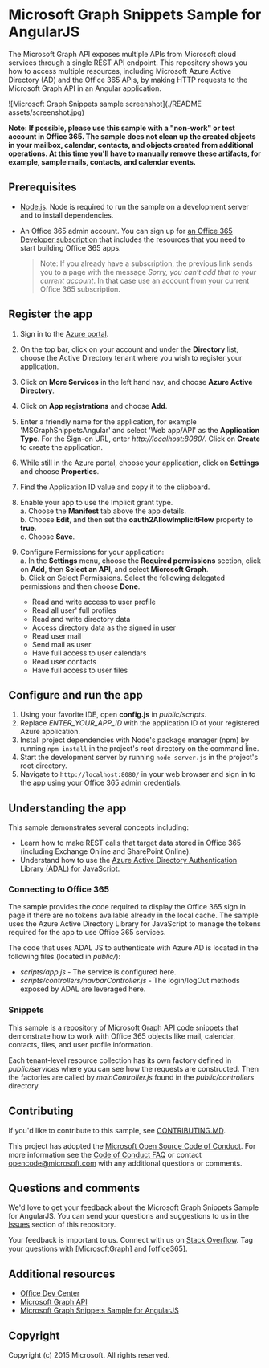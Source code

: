 # Microsoft Graph Snippets Sample for AngularJS

The Microsoft Graph API exposes multiple APIs from Microsoft cloud services through a single REST API endpoint. This repository shows you how to access multiple resources, including Microsoft Azure Active Directory (AD) and the Office 365 APIs, by making HTTP requests to the Microsoft Graph API in an Angular application. 

![Microsoft Graph Snippets sample screenshot](./README assets/screenshot.jpg)

**Note: If possible, please use this sample with a "non-work" or test account in Office 365. The sample does not clean up the created objects in your mailbox, calendar, contacts, and objects created from additional operations. At this time you'll have to manually remove these artifacts, for example, sample mails, contacts, and calendar events.**  

## Prerequisites

* [Node.js](https://nodejs.org/). Node is required to run the sample on a development server and to install dependencies. 
* An Office 365 admin account. You can sign up for [an Office 365 Developer subscription](https://aka.ms/devprogramsignup) that includes the resources that you need to start building Office 365 apps.

     > Note: If you already have a subscription, the previous link sends you to a page with the message *Sorry, you can’t add that to your current account*. In that case use an account from your current Office 365 subscription.

## Register the app

1. Sign in to the [Azure portal](https://portal.azure.com/).
2. On the top bar, click on your account and under the **Directory** list, choose the Active Directory tenant where you wish to register your application.
3. Click on **More Services** in the left hand nav, and choose **Azure Active Directory**.
4. Click on **App registrations** and choose **Add**.
5. Enter a friendly name for the application, for example 'MSGraphSnippetsAngular' and select 'Web app/API' as the **Application Type**. For the Sign-on URL, enter *http://localhost:8080/*. Click on **Create** to create the application.
6. While still in the Azure portal, choose your application, click on **Settings** and choose **Properties**.
7. Find the Application ID value and copy it to the clipboard.
8. Enable your app to use the Implicit grant type.  
  a. Choose the **Manifest** tab above the app details.  
  b. Choose **Edit**, and then set the **oauth2AllowImplicitFlow** property to **true**.  
  c. Choose **Save**.
9. Configure Permissions for your application:  
  a. In the **Settings** menu, choose the **Required permissions** section, click on **Add**, then **Select an API**, and select **Microsoft Graph**.  
  b. Click on Select Permissions. Select the following delegated permissions and then choose **Done**.

   - Read and write access to user profile
   - Read all user' full profiles
   - Read and write directory data
   - Access directory data as the signed in user
   - Read user mail
   - Send mail as user
   - Have full access to user calendars
   - Read user contacts
   - Have full access to user files

## Configure and run the app

1. Using your favorite IDE, open **config.js** in *public/scripts*.
2. Replace *ENTER_YOUR_APP_ID* with the application ID of your registered Azure application.
3. Install project dependencies with Node's package manager (npm) by running ```npm install``` in the project's root directory on the command line.
4. Start the development server by running ```node server.js``` in the project's root directory.
5. Navigate to ```http://localhost:8080/``` in your web browser and sign in to the app using your Office 365 admin credentials.

## Understanding the app

This sample demonstrates several concepts including:

* Learn how to make REST calls that target data stored in Office 365 (including Exchange Online and SharePoint Online).
* Understand how to use the [Azure Active Directory Authentication Library (ADAL) for JavaScript](https://github.com/AzureAD/azure-activedirectory-library-for-js).

### Connecting to Office 365

The sample provides the code required to display the Office 365 sign in page if there are no tokens available already in the local cache. The sample uses the Azure Active Directory Library for JavaScript to manage the tokens required for the app to use Office 365 services.

The code that uses ADAL JS to authenticate with Azure AD is located in the following files (located in *public/*):

* *scripts/app.js* - The service is configured here.
* *scripts/controllers/navbarController.js* - The login/logOut methods exposed by ADAL are leveraged here.

### Snippets

This sample is a repository of Microsoft Graph API code snippets that demonstrate how to work with Office 365 objects like mail, calendar, contacts, files, and user profile information.

Each tenant-level resource collection has its own factory defined in *public/services* where you can see how the requests are constructed. Then the factories are called by *mainController.js* found in the *public/controllers* directory.

<a name="contributing"></a>
## Contributing ##

If you'd like to contribute to this sample, see [CONTRIBUTING.MD](/CONTRIBUTING.md).

This project has adopted the [Microsoft Open Source Code of Conduct](https://opensource.microsoft.com/codeofconduct/). For more information see the [Code of Conduct FAQ](https://opensource.microsoft.com/codeofconduct/faq/) or contact [opencode@microsoft.com](mailto:opencode@microsoft.com) with any additional questions or comments.

## Questions and comments

We'd love to get your feedback about the Microsoft Graph Snippets Sample for AngularJS. You can send your questions and suggestions to us in the [Issues](https://github.com/microsoftgraph/angular-snippets-rest-sample/issues) section of this repository.

Your feedback is important to us. Connect with us on [Stack Overflow](http://stackoverflow.com/questions/tagged/office365+or+microsoftgraph). Tag your questions with [MicrosoftGraph] and [office365].
  
## Additional resources

* [Office Dev Center](http://dev.office.com/)
* [Microsoft Graph API](http://graph.microsoft.io)
* [Microsoft Graph Snippets Sample for AngularJS](https://github.com/microsoftgraph/angular-connect-rest-sample)

## Copyright
Copyright (c) 2015 Microsoft. All rights reserved.
